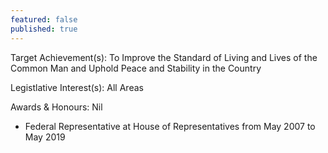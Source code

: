 ```yaml
---
featured: false
published: true
---
```

Target Achievement(s): To Improve the Standard of Living and Lives of the Common Man and Uphold Peace and Stability in the Country

Legistlative Interest(s): All Areas

Awards & Honours: Nil

* Federal Representative at House of Representatives from May 2007 to May 2019

